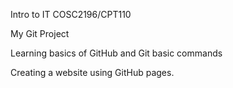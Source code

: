 Intro to IT COSC2196/CPT110

My Git Project

Learning basics of GitHub and Git basic commands

Creating a website using GitHub pages.
